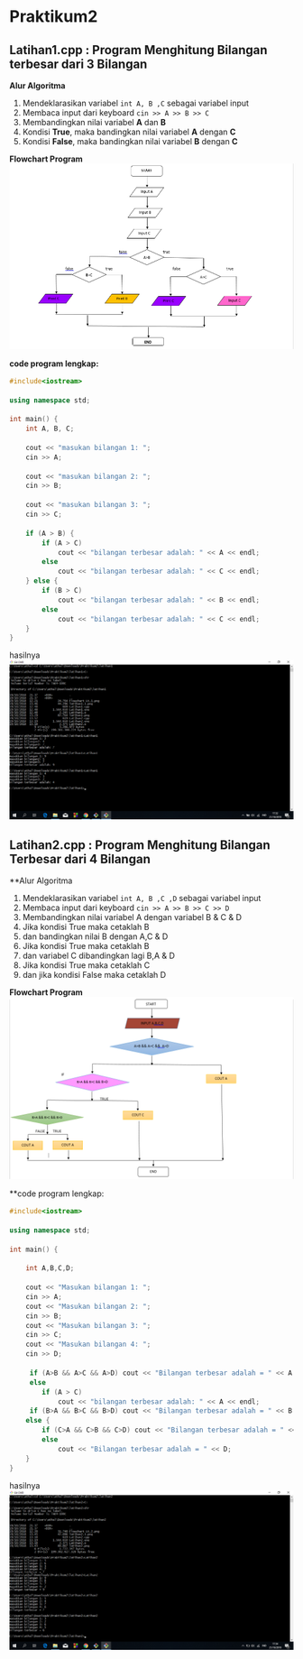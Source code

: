 # Praktikum2

## Latihan1.cpp : Program Menghitung Bilangan terbesar dari 3 Bilangan

**Alur Algoritma**

1. Mendeklarasikan variabel  `int A, B ,C` sebagai variabel input
2. Membaca input dari keyboard `cin >> A >> B >> C`
3. Membandingkan nilai variabel **A** dan **B**
4. Kondisi **True**, maka bandingkan nilai variabel **A** dengan **C**
5. Kondisi **False**, maka bandingkan nilai variabel **B** dengan **C**

**Flowchart Program**
![Flowchart](https://raw.githubusercontent.com/MutiaAdindaUtami/Praktikum2/master/latihan1/Flowchart1.png)

**code program lengkap:**
```c++
#include<iostream>

using namespace std;

int main() {
    int A, B, C;

    cout << "masukan bilangan 1: ";
    cin >> A;

    cout << "masukan bilangan 2: ";
    cin >> B;

    cout << "masukan bilangan 3: ";
    cin >> C;

    if (A > B) {
        if (A > C)
            cout << "bilangan terbesar adalah: " << A << endl;
        else
            cout << "bilangan terbesar adalah: " << C << endl;
    } else {
        if (B > C)
            cout << "bilangan terbesar adalah: " << B << endl;
        else
            cout << "bilangan terbesar adalah: " << C << endl;
    }
}
```


hasilnya
![ing](https://raw.githubusercontent.com/MutiaAdindaUtami/Praktikum2/master/latihan1/Screenshoot1.png)

## Latihan2.cpp : Program Menghitung Bilangan Terbesar dari 4 Bilangan
 
**Alur Algoritma

1. Mendeklarasikan variabel  `int A, B ,C ,D` sebagai variabel input
2. Membaca input dari keyboard `cin >> A >> B >> C >> D`
3. Membandingkan nilai variabel A dengan variabel B & C & D
4. Jika kondisi True maka cetaklah B
5. dan bandingkan nilai B dengan A,C & D
6. Jika kondisi True maka cetaklah B
7. dan variabel C dibandingkan lagi B,A & D
8. Jika kondisi True maka cetaklah C
9. dan jika kondisi False maka cetaklah D

**Flowchart Program**
![Flowchart](https://raw.githubusercontent.com/MutiaAdindaUtami/Praktikum2/master/latihan2/Flowchart2.png)

**code program lengkap:
```c++
#include<iostream>

using namespace std;

int main() {

    int A,B,C,D;

    cout << "Masukan bilangan 1: ";
    cin >> A;
    cout << "Masukan bilangan 2: ";
    cin >> B;
    cout << "Masukan bilangan 3: ";
    cin >> C;
    cout << "Masukan bilangan 4: ";
    cin >> D;

     if (A>B && A>C && A>D) cout << "Bilangan terbesar adalah = " << A << endl;
     else
        if (A > C)
            cout << "bilangan terbesar adalah: " << A << endl;
     if (B>A && B>C && B>D) cout << "Bilangan terbesar adalah = " << B << endl;
    else {
        if (C>A && C>B && C>D) cout << "Bilangan terbesar adalah = " << C << endl;
        else
            cout << "Bilangan terbesar adalah = " << D;
    }
}
```


hasilnya
![ing](https://raw.githubusercontent.com/MutiaAdindaUtami/Praktikum2/master/latihan2/Screenshoot2.png)